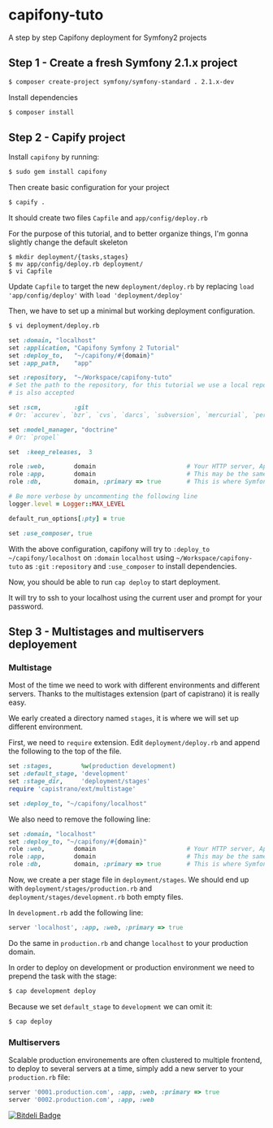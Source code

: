 capifony-tuto
=============

A step by step Capifony deployment for Symfony2 projects

Step 1 - Create a fresh Symfony 2.1.x project
---------------------------------------------

```bash
$ composer create-project symfony/symfony-standard . 2.1.x-dev
```

Install dependencies

```bash
$ composer install
```

Step 2 - Capify project
-----------------------

Install `capifony` by running:

```bash
$ sudo gem install capifony
```

Then create basic configuration for your project

```bash
$ capify .
```

It should create two files `Capfile` and `app/config/deploy.rb`

For the purpose of this tutorial, and to better organize things, I'm gonna
slightly change the default skeleton

```
$ mkdir deployment/{tasks,stages}
$ mv app/config/deploy.rb deployment/
$ vi Capfile
```
Update `Capfile` to target the new `deployment/deploy.rb` by replacing `load 'app/config/deploy'` with `load 'deployment/deploy'`

Then, we have to set up a minimal but working deployment configuration.

```bash
$ vi deployment/deploy.rb
```

```ruby
set :domain, "localhost"
set :application, "Capifony Symfony 2 Tutorial"
set :deploy_to,   "~/capifony/#{domain}"
set :app_path,    "app"

set :repository,  "~/Workspace/capifony-tuto"
# Set the path to the repository, for this tutorial we use a local repository
# is also accepted

set :scm,         :git
# Or: `accurev`, `bzr`, `cvs`, `darcs`, `subversion`, `mercurial`, `perforce`, or `none`

set :model_manager, "doctrine"
# Or: `propel`

set  :keep_releases,  3

role :web,        domain                         # Your HTTP server, Apache/etc
role :app,        domain                         # This may be the same as your `Web` server
role :db,         domain, :primary => true       # This is where Symfony2 migrations will run

# Be more verbose by uncommenting the following line
logger.level = Logger::MAX_LEVEL

default_run_options[:pty] = true

set :use_composer, true
```

With the above configuration, capifony will try to `:deploy_to` `~/capifony/localhost` on `:domain` `localhost` using `~/Workspace/capifony-tuto` as `:git` `:repository` and `:use_composer` to install dependencies.

Now, you should be able to run `cap deploy` to start deployment.

It will try to ssh to your localhost using the current user and prompt for your password.

Step 3 - Multistages and multiservers deployement
-------------------------------------------------

### Multistage

Most of the time we need to work with different environments and different servers. Thanks to the multistages extension (part of capistrano) it is really easy.

We early created a directory named `stages`, it is where we will set up different environment.

First, we need to `require` extension. Edit `deployment/deploy.rb` and append the following to the top of the file.

```ruby
set :stages,        %w(production development)
set :default_stage, 'development'
set :stage_dir,     'deployment/stages'
require 'capistrano/ext/multistage'

set :deploy_to, "~/capifony/localhost"
```

We also need to remove the following line:

```ruby
set :domain, "localhost"
set :deploy_to, "~/capifony/#{domain}"
role :web,        domain                         # Your HTTP server, Apache/etc
role :app,        domain                         # This may be the same as your `Web` server
role :db,         domain, :primary => true       # This is where Symfony2 migrations will run
```

Now, we create a per stage file in `deployment/stages`. We should end up with `deployment/stages/production.rb` and `deployment/stages/development.rb` both empty files.

In `development.rb` add the following line: 

```ruby
server 'localhost', :app, :web, :primary => true
```

Do the same in `production.rb` and change `localhost` to your production domain.

In order to deploy on development or production environment we need to prepend the task with the stage:

```bash
$ cap development deploy
```

Because we set `default_stage` to `development` we can omit it:

```bash
$ cap deploy
```

### Multiservers

Scalable production environements are often clustered to multiple frontend, to deploy to several servers at a time, simply add
a new server to your `production.rb` file:

```ruby
server '0001.production.com', :app, :web, :primary => true
server '0002.production.com', :app, :web
```



[![Bitdeli Badge](https://d2weczhvl823v0.cloudfront.net/borisguery/capifony-tuto/trend.png)](https://bitdeli.com/free "Bitdeli Badge")

